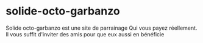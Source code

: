 # solide-octo-garbanzo
Solide octo-garbanzo est une site de parrainage
Qui vous payez réellement. Il vous suffit d'inviter des amis pour que eux aussi en bénéficie
